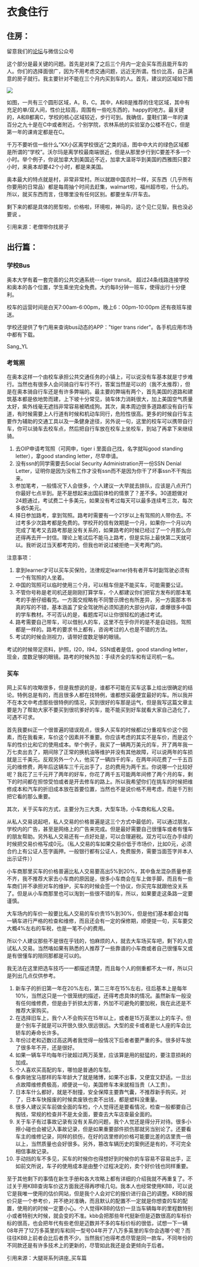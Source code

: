 # 衣食住行

## 住房：

留意我们的[论坛](http://bbs.aussa.org/portal.php)与微信公众号

这个部分是最关键的问题。首先是对来了之后三个月内一定会买车而且能开车的人。你们的选择面很广，因为不用考虑交通问题，远近无所谓。性价比高，自己满意的房子就行。我主要针对不能在三个月内买到车的人。首先，建议的区域如下图

![](.gitbook/assets/image%20%284%29.png)

如图，一共有三个圆形区域，A，B，C。其中，A和B是推荐的住宅区域，其中有充足的单/双人间，性价比较高，周围有一些吃东西的，happy的地方。最关键的，A和B都离C，学校的核心区域较近，步行可到。我确信，童鞋们第一年的课百分之九十是在C中或者附近。个别学院，农林系统的实验室办公楼不在C，但是第一年的课肯定都是在C。

千万不要听信一些什么“XX小区离学校很近”之类的话，图中中大片的绿色区域都是所谓的“学校”。沃尔玛是离学校最南端很近，但是从那里步行到C要差不多一个小时。举个例子，你说加拿大到美国近不近，加拿大温哥华到美国的西雅图只要2小时，来奥本却要42个小时，都是来美国。

奥本最大的特点就是村，非常非常村。所以就跟中国农村一样，买东西（几乎所有你要用的日常品）都是每周抽个时间去赶集，walmart啦，福州超市啦，什么的。所以，就买东西而言，住哪里没有任何区别。都要坐车/开车去。

剩下来的都是具体的房型啦，价格啦，环境啦，神马的，这个见仁见智。我也没必要说。

引用来源：老僧带你找房子

## 出行篇：

### 学校Bus

奥本大学有着一套完善的公共交通系统---tiger transit。 超过24条线路连接学校和奥本的各个位置，学生乘坐完全免费。大约每8分钟一班车，使得出行十分便利。

校车的运营时间是白天7:00am-6:00pm，晚上6：00pm-10:00pm 还有夜班车接送。

学校还提供了专门用来查询bus动态的APP："tiger trans rider"。各手机应用市场中都有下载。

Sang\_YL

### 考驾照

在奥本这样一个由校车承担公共交通任务的小镇上，可以说没有车基本就是寸步难行。当然也有很多人会问骑自行车行不行，答案当然是可以的（我不太推荐），但是在奥本骑自行车还是有许多弊端的。最主要的弊端有两个，首先美国的道路和建筑基本都是依地势而建，上下坡十分常见，骑车体力消耗很大，加上美国空气质量太好，紫外线毫无遮挡非常容易被晒成狗。其次，奥本周边很多道路都没有自行车道，有时候需要上人行道有时候和机动车同行，危险性很高。更多的时候自行车主要作为辅助的交通工具以及一条健身途径，另外说一句，这里的校车可以携带自行车，你可以骑车去校车点，然后把自行车放在校车上坐校车，到站了再拿下来继续骑。

1. 去OIP申请考驾照（可网申，tiger i 里面自己找，名字就叫good standing letter），拿good standing letter，尽早申请。
2. 没有ssn的同学需要去Social Security Administration开一份SSN Denial Letter，证明你是因为没有工作才没有ssn而不是因为你干了坏事ssn不干掏出来。
3.  参加笔考，一般情况下人会很多，个人建议一大早就去排队，应该是八点开门你最好七点半到。是不是想起来出国前体检的情景了？差不多。30道题做对24题通过，考试费二十多美元，如果没有考过每天可以最多连续考三次，每次多收5美元。
4. 择日参加路考，拿到驾照。路考时需要有一个21岁以上有驾照的人带你去。不过考多少次路考都是免费的。学校开的信有效期是一个月，如果你一个月以内完成了笔考又去路考那是没有关系的，如果路考的时候已经过了一个月那么你还得再去开一封信。理论上笔试后不能马上路考，但是实际上最快第二天就可以。我听说过当天都考完的，但我也听说过被拒绝一天考两门的。

注意事项：

1. 拿到learner才可以买车买保险，法律规定learner持有者开车时副驾驶必须有一个有驾照的人坐着。
2. 中国的驾照可以临时使用三个月，可以租车但是不能买车，可能需要公证。
3. 不管你号称是老司机还是刚刚打算学车，个人都建议你们把官方发布的那本笔考的手册仔细看完。一方面交规略有不同警示牌也有所差异，另一方面那本书真的写的不错，基本涵盖了安全驾驶所必须知道的大部分内容，虐爆很多中国的学车教材。不可否认的是，看题库可以让你很轻松的通过考试。
4. 路考需要自己带车，可以借别人的车，这里不在乎你开的是不是自动挡，驾照都是一样的。路考的要求书上都有，咨询考过的人也是不错的方法。
5. 考试的时候会测视力，请带好度数足够的眼镜。

考试的时候带足资料，护照，I20，I94，SSN或者是信，good standing letter，现金，度数足够的眼镜。路考的时候外加：手续齐全的车和有证司机一名。



### 买车

网上买车的攻略很多，但是我想说的是，谁都不可能在买车这事上给出很确定的结论。特例总是有的，而且很多人都在找特例，谁都想买最便宜最好的车。所以我并不在本文中考虑那些很特例的情况，买到很好的车那是运气，但是我写这篇文章主要是为了帮助大家不要买到很坑爹好的车，能不能买到好车就看大家自己造化了，可遇不可求。

首先我要纠正一个很普遍的错误观点，很多人买车的时候都过分重视车价这个因素，而在我看来，车价这个因素并不重要。你应该考虑的其实不是车价，而是这个车的性价比和它的使用成本。举个例子，我买了一辆两万美元的车，开了两年我一万七卖出去了，期间除了正常的换机油等维护并没有其他故障，可以说两年的车损就是三千美元。反观另外一个人，他买了一辆四千的车，在两年间花费了一千五百元的维修费，两年后这辆车三千元出手了，总的费用为两千五。你说哪一个比较好呢？我花了三千元开了两年的好车，你花了两千五可能两年间修了两个月的车，剩下的时间都在担惊受怕或者是开去修车的路上。所以我希望你们在挑车的时候把维修成本和汽车的折旧成本放在首要位置，当然也不是说价格不用考虑，而是千万别把它看的那么重要。

其次，关于买车的方式，主要分为三大类，大型车场，小车商和私人交易。

从私人交易说起吧，私人交易的价格普遍是这三个方式中最低的，可以通过朋友，学校内的广告，甚至是网络上的广告来完成。但是最好需要自己很懂车或者有懂车的朋友帮助。另外私人交易还有一点好处是，可以合理避税。双方可以在办手续的时候把交易价格写成0元。（私人交易的车如果交易价低于市场价，比如0元，必须合约上有公证人签字画押。一般银行都有公证人，免费服务，需要当面签字并本人出示证件））

小车商那里买车的价格普遍比私人交易要高出5%到20%，其中鱼龙混杂质量参差不齐，我不推荐大家去小车商的原因是，很多小车商会在车上做手脚，而且有一些车商们并不承担对车的维护，买车的时候会签一个协议，你买完车就跟他没关系了。但是从小车商那里也可以淘到一些很不错的车，所以，如果要走这条路一定要谨慎。

大车场内的车价一般要比私人交易的车价贵15%到30%，但是他们基本都会对每一辆车进行严格的检查和维修，而且还会有一定的保修期，顺便提一句，买车要交大概4%左右的车税，也是一笔不小的费用。

所以个人建议那些不是很在乎钱的，怕麻烦的人，就去大车场买车吧，剩下的人尝试私人交易。当然咯如果有熟悉的人推荐了一些靠谱的小车商或者自己很懂车又或是有很懂车的陪同那都是可以的。

我无法在这里把选车技巧一一都描述清楚，而且每个人的侧重都不太一样，所以只是列出几点仅供参考。

1. 新车子的折旧第一年在20%左右，第二三年在15%左右，往后基本上是每年10%，当然这只是一个很笼统的描述，还得考虑具体的情况。虽然新车一般没有任何维修费，但是由于折损太厉害，外加不可避免的要加税，我在此还是不推荐大家购买。
2. 在选择旧车上，我个人不会购买在15年以上，或者是15万英里以上的车子。但是个别车子就是可以开很久很久很远很远。大型的皮卡或者是七人座的车会比轿车的寿命长许多。
3. 年份过老和迈数过高这两者我觉得一般情况下后者者要严重的多。很多好车放了很多年不开，还是很好。
4. 如果一辆车平均每年行驶超过两万英里，应该算是用的挺猛的，要注意损耗的加成。
5. 个人喜欢买高配的车，哪怕是普通的车型。
6. 像奔驰宝马那样的车年龄大了就是赌博，如果不出事，又便宜又舒适。一旦出点故障维修费极高，顺便说一句，美国修车本来就相当贵（人工贵）。
7. 日本车什么都好，就是不耐撞，安全保障主要靠气囊，不推荐新手购买。对了，日本车快报废的时候卖废铁也卖不出钱，都是塑料没重量。
8. 很多人建议买车前做全面的车检，个人觉得还是要看情况，检查一般都要自己掏钱，常规的检查并不是太全面，要查去大车店查最全面的。
9. 关于车子有过事故记录有没有关系的问题，我个人觉还是得分开对待。很多小擦小碰也会被记入事故记录，但是如果重要部件损伤那就另当别论了。还要看车主的维修记录，同样的损伤，在好的店里修的价格可能要比差的店里贵一倍以上，当然质量也会好很多。另外，篡改车辆历史的案例还是有的，不可完全相信事故记录。
10. 手动挡的车不多见，买车的时候你也得想好到时候你的车容易不容易出手，正如前文所说，车子的使用成本是由整个过程决定的，卖个好价钱也同样重要。

至于其他剩下的事情在新生手册和各大攻略上都有详细的介绍我就不再重复了。不过关于用KBB查询车价这方面我还得再啰嗦几句。我本人也经常使用KBB，可以说它是我唯一使用的估价网站，但是我个人会对它的报价进行自己的调整。KBB的报价只是一个参考价，并不绝对准确，而且默认的配置不一定就是你想查的车的配置，使用的的时候一定要小心。个人觉得KBB的估价一旦当车辆每年的里程数特别小或者特别大时候，就会变的不准。kbb会把那些年代挺新但是迈数很高的车标价标的很高，也会把年代有些老但是迈数并不多的车标价标的很低，试想一下一辆08年开了12万多英里的车和同一型号04年开了八万多英里的车你会选哪个呢？而往往KBB上前者会比后者贵不少。当然我们也得考虑尽管是同一款车，不同年份的不同款还是有许多技术上的更新的，尽管如此我还是会更倾向于后者。

引用来源：大腿哥系列讲座\_买车篇









